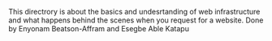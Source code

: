 This directrory is about the basics and undesrtanding of web infrastructure and what happens behind the scenes when you request for a website. Done by Enyonam Beatson-Affram and Esegbe Able Katapu